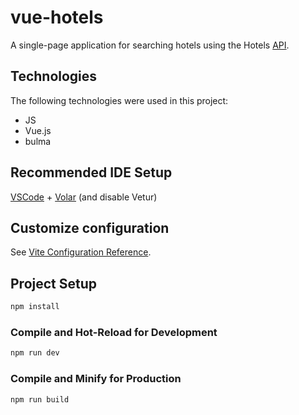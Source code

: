 # vue-hotels

A single-page application for searching hotels using the Hotels [API](https://rapidapi.com/apidojo/api/hotels4).

## Technologies
The following technologies were used in this project:

* JS
* Vue.js
* bulma

## Recommended IDE Setup

[VSCode](https://code.visualstudio.com/) + [Volar](https://marketplace.visualstudio.com/items?itemName=Vue.volar) (and disable Vetur) 

## Customize configuration

See [Vite Configuration Reference](https://vitejs.dev/config/).

## Project Setup

```sh
npm install
```

### Compile and Hot-Reload for Development

```sh
npm run dev
```

### Compile and Minify for Production

```sh
npm run build
```
